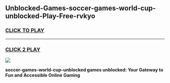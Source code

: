 
## Unblocked-Games-soccer-games-world-cup-unblocked-Play-Free-rvkyo
<h3>
<a href="https://premium76.site?title=soccer-games-world-cup-unblocked&ref=10A">CLICK TO PLAY</a></h3>
<hr>

<h3>
<a href="https://premium76.site?title=soccer-games-world-cup-unblocked&ref=10A">CLICK 2 PLAY</a>
  
</h3>

<a href="https://premium76.site?title=soccer-games-world-cup-unblocked&ref=10A"><img src="https://clearcache.store/games.png"></a>


**soccer-games-world-cup-unblocked games unblocked: Your Gateway to Fun and Accessible Online Gaming**
